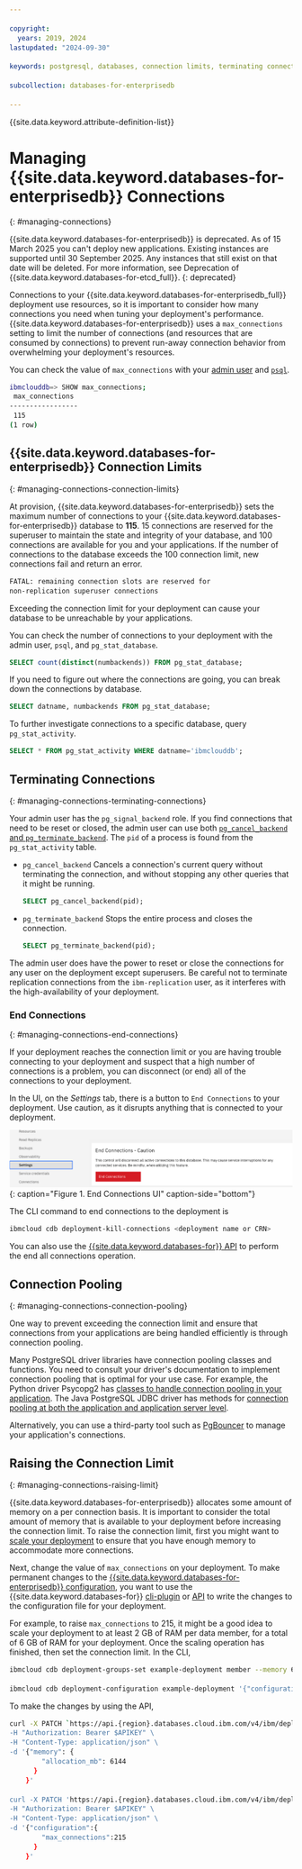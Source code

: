 ```yaml
---

copyright:
  years: 2019, 2024
lastupdated: "2024-09-30"

keywords: postgresql, databases, connection limits, terminating connections, connection pooling, edb, enterprisedb

subcollection: databases-for-enterprisedb

---
```


{{site.data.keyword.attribute-definition-list}}

# Managing {{site.data.keyword.databases-for-enterprisedb}} Connections
{: #managing-connections}

{{site.data.keyword.databases-for-enterprisedb}} is deprecated. As of 15 March 2025 you can't deploy new applications. Existing instances are supported until 30 September 2025. Any instances that still exist on that date will be deleted. For more information, see Deprecation of {{site.data.keyword.databases-for-etcd_full}}.
{: deprecated}

Connections to your {{site.data.keyword.databases-for-enterprisedb_full}} deployment use resources, so it is important to consider how many connections you need when tuning your deployment's performance. {{site.data.keyword.databases-for-enterprisedb}} uses a `max_connections` setting to limit the number of connections (and resources that are consumed by connections) to prevent run-away connection behavior from overwhelming your deployment's resources.

You can check the value of `max_connections` with your [admin user](/docs/databases-for-enterprisedb?topic=databases-for-enterprisedb-user-management#the-admin-user) and [`psql`](/docs/databases-for-enterprisedb?topic=databases-for-enterprisedb-connecting-psql).
```sh
ibmclouddb=> SHOW max_connections;
 max_connections
-----------------
 115
(1 row)
```

## {{site.data.keyword.databases-for-enterprisedb}} Connection Limits 
{: #managing-connections-connection-limits}

At provision, {{site.data.keyword.databases-for-enterprisedb}} sets the maximum number of connections to your {{site.data.keyword.databases-for-enterprisedb}} database to **115**. 15 connections are reserved for the superuser to maintain the state and integrity of your database, and 100 connections are available for you and your applications. If the number of connections to the database exceeds the 100 connection limit, new connections fail and return an error.
```sh
FATAL: remaining connection slots are reserved for
non-replication superuser connections
```
Exceeding the connection limit for your deployment can cause your database to be unreachable by your applications.

You can check the number of connections to your deployment with the admin user, `psql`, and `pg_stat_database`.
```sql
SELECT count(distinct(numbackends)) FROM pg_stat_database;
```

If you need to figure out where the connections are going, you can break down the connections by database.
```sql
SELECT datname, numbackends FROM pg_stat_database;
```

To further investigate connections to a specific database, query `pg_stat_activity`.
```sql
SELECT * FROM pg_stat_activity WHERE datname='ibmclouddb';
```

## Terminating Connections
{: #managing-connections-terminating-connections}

Your admin user has the `pg_signal_backend` role. If you find connections that need to be reset or closed, the admin user can use both [`pg_cancel_backend` and `pg_terminate_backend`](https://www.postgresql.org/docs/current/functions-admin.html#FUNCTIONS-ADMIN-SIGNAL-TABLE). The `pid` of a process is found from the `pg_stat_activity` table.

   - `pg_cancel_backend` Cancels a connection's current query without terminating the connection, and without stopping any other queries that it might be running.
     ```sql
     SELECT pg_cancel_backend(pid);
     ```

   - `pg_terminate_backend` Stops the entire process and closes the connection. 
     ```sql
     SELECT pg_terminate_backend(pid);
     ```

The admin user does have the power to reset or close the connections for any user on the deployment except superusers. Be careful not to terminate replication connections from the `ibm-replication` user, as it interferes with the high-availability of your deployment.

### End Connections
{: #managing-connections-end-connections}

If your deployment reaches the connection limit or you are having trouble connecting to your deployment and suspect that a high number of connections is a problem, you can disconnect (or end) all of the connections to your deployment. 

In the UI, on the _Settings_ tab, there is a button to `End Connections` to your deployment. Use caution, as it disrupts anything that is connected to your deployment.

![End Connections UI](images/settings-end-connections.png){: caption="Figure 1. End Connections UI" caption-side="bottom"}

The CLI command to end connections to the deployment is 
```sh
ibmcloud cdb deployment-kill-connections <deployment name or CRN>
```

You can also use the [{{site.data.keyword.databases-for}} API](https://cloud.ibm.com/apidocs/cloud-databases-api#kill-connections-to-a-postgresql-deployment) to perform the end all connections operation.

## Connection Pooling
{: #managing-connections-connection-pooling}

One way to prevent exceeding the connection limit and ensure that connections from your applications are being handled efficiently is through connection pooling.

Many PostgreSQL driver libraries have connection pooling classes and functions. You need to consult your driver's documentation to implement connection pooling that is optimal for your use case. For example, the Python driver Psycopg2 has [classes to handle connection pooling in your application](http://initd.org/psycopg/docs/pool.html). The Java PostgreSQL JDBC driver has methods for [connection pooling at both the application and application server level](https://jdbc.postgresql.org/documentation/head/datasource.html).

Alternatively, you can use a third-party tool such as [PgBouncer](https://pgbouncer.github.io/) to manage your application's connections.

## Raising the Connection Limit
{: #managing-connections-raising-limit}

{{site.data.keyword.databases-for-enterprisedb}} allocates some amount of memory on a per connection basis. It is important to consider the total amount of memory that is available to your deployment before increasing the connection limit. To raise the connection limit, first you might want to [scale your deployment](/docs/databases-for-enterprisedb?topic=databases-for-enterprisedb-resources-scaling) to ensure that you have enough memory to accommodate more connections.

Next, change the value of `max_connections` on your deployment. To make permanent changes to the [{{site.data.keyword.databases-for-enterprisedb}} configuration](/docs/databases-for-enterprisedb?topic=databases-for-enterprisedb-changing-configuration#changing-configuration), you want to use the {{site.data.keyword.databases-for}} [cli-plugin](/docs/databases-cli-plugin?topic=databases-cli-plugin-cdb-reference#deployment-configuration) or [API](https://{DomainName}/apidocs/cloud-databases-api#change-your-database-configuration) to write the changes to the configuration file for your deployment. 

For example, to raise `max_connections` to 215, it might be a good idea to scale your deployment to at least 2 GB of RAM per data member, for a total of 6 GB of RAM for your deployment. Once the scaling operation has finished, then set the connection limit. In the CLI,
```sh
ibmcloud cdb deployment-groups-set example-deployment member --memory 6144

ibmcloud cdb deployment-configuration example-deployment '{"configuration":{"max_connections":215}}'
```

To make the changes by using the API,
```sh
curl -X PATCH `https://api.{region}.databases.cloud.ibm.com/v4/ibm/deployments/{id}/groups/member' \
-H "Authorization: Bearer $APIKEY" \
-H "Content-Type: application/json" \
-d '{"memory": {
        "allocation_mb": 6144
      }
    }'

curl -X PATCH 'https://api.{region}.databases.cloud.ibm.com/v4/ibm/deployments/{id}/configuration' \
-H "Authorization: Bearer $APIKEY" \
-H "Content-Type: application/json" \
-d '{"configuration":{
        "max_connections":215
      }
    }'
```

